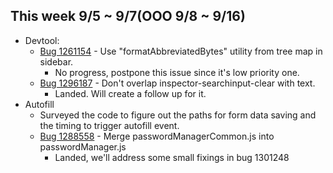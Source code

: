 ## This week 9/5 ~ 9/7(OOO 9/8 ~ 9/16)
* Devtool:
    - [Bug 1261154](https://bugzilla.mozilla.org/show_bug.cgi?id=1261154) - Use "formatAbbreviatedBytes" utility from tree map in sidebar.
        - No progress, postpone this issue since it's low priority one.
    - [Bug 1296187](https://bugzilla.mozilla.org/show_bug.cgi?id=1296187) - Don't overlap inspector-searchinput-clear with text.
        - Landed. Will create a follow up for it.
* Autofill
    - Surveyed the code to figure out the paths for form data saving and the timing to trigger autofill event.
    - [Bug 1288558](https://bugzilla.mozilla.org/show_bug.cgi?id=1288558) - Merge passwordManagerCommon.js into passwordManager.js
        - Landed, we'll address some small fixings in bug 1301248
